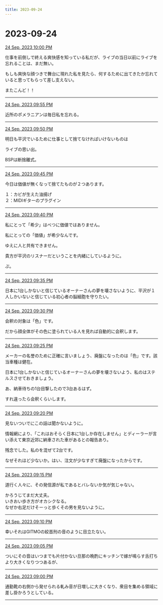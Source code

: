 ```yaml
---
title: 2023-09-24
---
```

# 2023-09-24

[24 Sep, 2023 10:00 PM](https://twitter.com/hirasawa/status/1705930086472671507#m)

仕事を前倒しで終える爽快感を知っている私だが、ライブの当日以前にライブを忘れることは、まだ無い。  
  
もしも爽快な顔つきで舞台に現れた私を見たら、何するために出てきたか忘れていると思ってもらって差し支えない。  
  
またこんど！！

---

[24 Sep, 2023 09:55 PM](https://twitter.com/hirasawa/status/1705928821021831312#m)

近所のポメラニアンは毎日私を忘れる。

---

[24 Sep, 2023 09:50 PM](https://twitter.com/hirasawa/status/1705927562713772192#m)

明日も平沢でいるために仕事として捨てなければいけないものは  
  
ライブの思い出。  
  
BSPは断捨離式。

---

[24 Sep, 2023 09:45 PM](https://twitter.com/hirasawa/status/1705926304749797559#m)

今日は価値が無くなって捨てたものが２つあります。  
  
１：カビが生えた油揚げ  
２：MIDIギターのプラグイン

---

[24 Sep, 2023 09:40 PM](https://twitter.com/hirasawa/status/1705925046127202361#m)

私にとって「希少」はべつに価値ではありません。  
  
私にとっての「価値」が希少なんです。  
  
ゆえに人と共有できません。  
  
貴方が平沢のリスナーだということを内緒にしているように。  
  
ぷ。

---

[24 Sep, 2023 09:35 PM](https://twitter.com/hirasawa/status/1705923787857027254#m)

日本に1台しかないと信じているオーナーさんの夢を壊さないように、平沢が１人しかいないと信じている初心者の脳細胞を守りたい。

---

[24 Sep, 2023 09:30 PM](https://twitter.com/hirasawa/status/1705922529871990835#m)

会釈の対象は「色」です。  
  
だから顔全体がその色に塗られている人を見れば自動的に会釈します。

---

[24 Sep, 2023 09:25 PM](https://twitter.com/hirasawa/status/1705921271261725103#m)

メーカーの名誉のために正確に言いましょう、廃盤になったのは「色」です。該当車種は健在。  
  
日本に1台しかないと信じているオーナーさんの夢を壊さないよう、私のはステルスさせておきましょう。  
  
あ、納車待ちの1台目撃したので3台あるはず。  
  
すれ違ったら会釈くらいします。

---

[24 Sep, 2023 09:20 PM](https://twitter.com/hirasawa/status/1705920013016658117#m)

見ないついでにこの話は聞かないように。  
  
情報網により、「これはおそらく日本に1台しか存在しません」とディーラーが言い添えて東京近郊に納車された車があるとの報告あり。  
  
残念でした。私のを混ぜて2台です。  
  
なぜそれほど少ないか。はい、注文が少なすぎて廃盤になったからです。

---

[24 Sep, 2023 09:15 PM](https://twitter.com/hirasawa/status/1705918755115819086#m)

道行く人々に、その発信源が私であるとバレないか気が気じゃない。  
  
かろうじてまだ大丈夫。  
いきおい歩き方がオカシクなる。  
なぜか右足だけそーっと歩くその男を見ないように。

---

[24 Sep, 2023 09:10 PM](https://twitter.com/hirasawa/status/1705917496451272914#m)

幸いそれはGITMOの絞首刑の音のように目立たない。

---

[24 Sep, 2023 09:05 PM](https://twitter.com/hirasawa/status/1705916238353006785#m)

ついにその音はいつまでも片付かない旦那の晩酌にキッチンで嫁が鳴らす舌打ちより大きくなりつつあるが、

---

[24 Sep, 2023 09:00 PM](https://twitter.com/hirasawa/status/1705914987167056283#m)

通勤靴の右側から発せられる軋み音が日増しに大きくなり、衆目を集める領域に差し掛かろうとしている。

---

